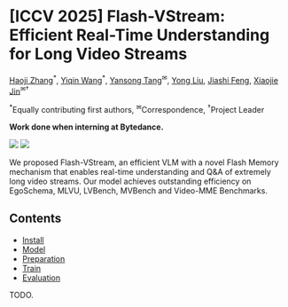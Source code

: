 # [ICCV 2025] Flash-VStream: Efficient Real-Time Understanding for Long Video Streams

<a href="https://zhang9302002.github.io/">Haoji Zhang</a><sup>\*</sup>,
<a href="https://github.com/InvincibleWyq/">Yiqin Wang</a><sup>\*</sup>,
<a href="https://andytang15.github.io/">Yansong Tang</a><sup>&#9993;</sup>,
<a href="https://yongliu20.github.io/">Yong Liu</a>,
<a href="https://sites.google.com/site/jshfeng/home">Jiashi Feng</a>,
<a href="https://scholar.google.com.sg/citations?user=OEZ816YAAAAJ&hl=en">Xiaojie Jin</a><sup>&#9993;&dagger;</sup>

<sup>\*</sup>Equally contributing first authors, 
<sup>&#9993;</sup>Correspondence, 
<sup>&dagger;</sup>Project Leader

**Work done when interning at Bytedance.**

<a href="https://zhang9302002.github.io/vstream-iccv-page/"><img src='https://img.shields.io/badge/Project-Page-Green'></a>
<a href=""><img src='https://img.shields.io/badge/Paper-Arxiv-red'></a>

We proposed Flash-VStream, an efficient VLM with a novel Flash Memory mechanism that enables real-time understanding and Q&A of extremely long video streams. Our model achieves outstanding efficiency on EgoSchema, MLVU, LVBench, MVBench and Video-MME Benchmarks.


## Contents
- [Install](#install)
- [Model](#model)
- [Preparation](#preparation)
- [Train](#train)
- [Evaluation](#evaluation)


TODO.


